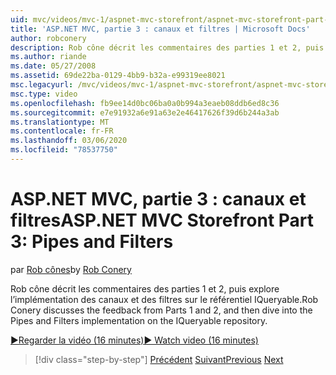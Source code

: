 ```yaml
---
uid: mvc/videos/mvc-1/aspnet-mvc-storefront/aspnet-mvc-storefront-part-3-pipes-and-filters
title: 'ASP.NET MVC, partie 3 : canaux et filtres | Microsoft Docs'
author: robconery
description: Rob cône décrit les commentaires des parties 1 et 2, puis explore l’implémentation des canaux et des filtres sur le référentiel IQueryable.
ms.author: riande
ms.date: 05/27/2008
ms.assetid: 69de22ba-0129-4bb9-b32a-e99319ee8021
msc.legacyurl: /mvc/videos/mvc-1/aspnet-mvc-storefront/aspnet-mvc-storefront-part-3-pipes-and-filters
msc.type: video
ms.openlocfilehash: fb9ee14d0bc06ba0a0b994a3eaeb08ddb6ed8c36
ms.sourcegitcommit: e7e91932a6e91a63e2e46417626f39d6b244a3ab
ms.translationtype: MT
ms.contentlocale: fr-FR
ms.lasthandoff: 03/06/2020
ms.locfileid: "78537750"
---
```

# <a name="aspnet-mvc-storefront-part-3-pipes-and-filters"></a><span data-ttu-id="65530-103">ASP.NET MVC, partie 3 : canaux et filtres</span><span class="sxs-lookup"><span data-stu-id="65530-103">ASP.NET MVC Storefront Part 3: Pipes and Filters</span></span>

<span data-ttu-id="65530-104">par [Rob cônes](https://github.com/robconery)</span><span class="sxs-lookup"><span data-stu-id="65530-104">by [Rob Conery](https://github.com/robconery)</span></span>

<span data-ttu-id="65530-105">Rob cône décrit les commentaires des parties 1 et 2, puis explore l’implémentation des canaux et des filtres sur le référentiel IQueryable.</span><span class="sxs-lookup"><span data-stu-id="65530-105">Rob Conery discusses the feedback from Parts 1 and 2, and then dive into the Pipes and Filters implementation on the IQueryable repository.</span></span>

[<span data-ttu-id="65530-106">&#9654;Regarder la vidéo (16 minutes)</span><span class="sxs-lookup"><span data-stu-id="65530-106">&#9654; Watch video (16 minutes)</span></span>](https://channel9.msdn.com/Blogs/ASP-NET-Site-Videos/aspnet-mvc-storefront-part-3-pipes-and-filters)

> [!div class="step-by-step"]
> <span data-ttu-id="65530-107">[Précédent](aspnet-mvc-storefront-part-2-the-repository-pattern.md)
> [Suivant](aspnet-mvc-storefront-part-4-linq-to-sql-spike.md)</span><span class="sxs-lookup"><span data-stu-id="65530-107">[Previous](aspnet-mvc-storefront-part-2-the-repository-pattern.md)
[Next](aspnet-mvc-storefront-part-4-linq-to-sql-spike.md)</span></span>
